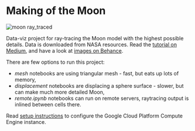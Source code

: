 Making of the Moon
==================

![moon ray_traced](https://plotoptix.rnd.team/images/moon_2res_banner.jpg "The Moon ray-traced with PlotOptiX")

Data-viz project for ray-tracing the Moon model with the highest possible details. Data is downloaded from NASA resources. Read the [tutorial on Medium](https://medium.com/@sulej.robert/the-moon-made-twice-at-home-a2cb73b3f1e8), and have a look at [images on Behance](https://www.behance.net/gallery/84326717/Making-of-the-Moon).

There are few options to run this project:

- *mesh* notebooks are using triangular mesh - fast, but eats up lots of memory,
- *displacement* notebooks are displacing a sphere surface - slower, but can make much more detailed Moon,
- *remote.ipynb* notebooks can run on remote servers, raytracing output is inlined between cells there.

Read [setup instructions](https://github.com/rnd-team-dev/plotoptix/blob/master/examples/3_projects/moon/setup_gcp_for_python_notebooks.txt) to configure the Google Cloud Platform Compute Engine instance.
